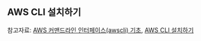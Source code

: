 ## AWS CLI 설치하기



참고자료: [AWS 커맨드라인 인터페이스(awscli) 기초](https://www.44bits.io/ko/post/aws_command_line_interface_basic), [AWS CLI 설치하기](https://freegians.wordpress.com/2016/10/28/aws-cli-%EC%84%A4%EC%B9%98%ED%95%98%EA%B8%B0/) 